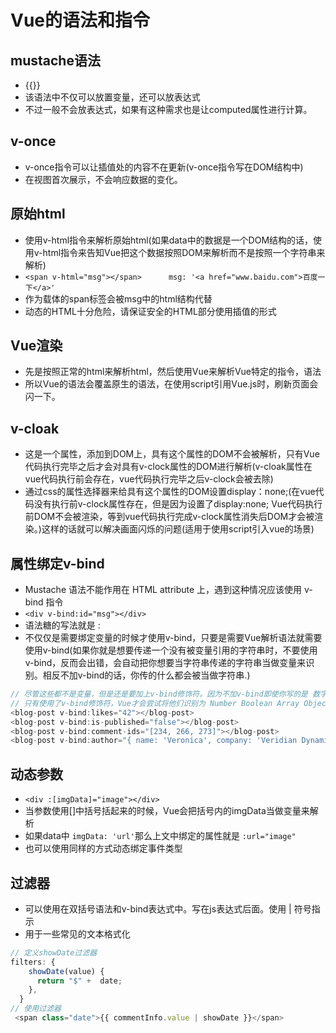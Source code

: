 <!--
 * @Author: xujie 1607526161@qq.com
 * @Date: 2022-04-22 13:11:00
 * @LastEditors: xujie 1607526161@qq.com
 * @FilePath: \HTML-CSS-Javascript-\Vue框架\vue的教程\vue的语法和指令.md
 * @Description: 
-->
# Vue的语法和指令

## mustache语法

* {{}}
* 该语法中不仅可以放置变量，还可以放表达式
* 不过一般不会放表达式，如果有这种需求也是让computed属性进行计算。

## v-once

* v-once指令可以让插值处的内容不在更新(v-once指令写在DOM结构中)
* 在视图首次展示，不会响应数据的变化。

## 原始html

* 使用v-html指令来解析原始html(如果data中的数据是一个DOM结构的话，使用v-html指令来告知Vue把这个数据按照DOM来解析而不是按照一个字符串来解析)
* ```<span v-html="msg"></span>      msg: '<a href="www.baidu.com">百度一下</a>'```
* 作为载体的span标签会被msg中的html结构代替
* 动态的HTML十分危险，请保证安全的HTML部分使用插值的形式

## Vue渲染

* 先是按照正常的html来解析html，然后使用Vue来解析Vue特定的指令，语法
* 所以Vue的语法会覆盖原生的语法，在使用script引用Vue.js时，刷新页面会闪一下。

## v-cloak

* 这是一个属性，添加到DOM上，具有这个属性的DOM不会被解析，只有Vue代码执行完毕之后才会对具有v-clock属性的DOM进行解析(v-cloak属性在vue代码执行前会存在，vue代码执行完毕之后v-clock会被去除)
* 通过css的属性选择器来给具有这个属性的DOM设置display：none;(在vue代码没有执行前v-clock属性存在，但是因为设置了display:none; Vue代码执行前DOM不会被渲染，等到vue代码执行完成v-clock属性消失后DOM才会被渲染。)这样的话就可以解决画面闪烁的问题(适用于使用script引入vue的场景)

## 属性绑定v-bind

* Mustache 语法不能作用在 HTML attribute 上，遇到这种情况应该使用 v-bind 指令
* ```<div v-bind:id="msg"></div>```
* 语法糖的写法就是 :
* 不仅仅是需要绑定变量的时候才使用v-bind，只要是需要Vue解析语法就需要使用v-bind(如果你就是想要传递一个没有被变量引用的字符串时，不要使用v-bind，反而会出错，会自动把你想要当字符串传递的字符串当做变量来识别。相反不加v-bind的话，你传的什么都会被当做字符串.)

```js
// 尽管这些都不是变量，但是还是要加上v-bind修饰符。因为不加v-bind即使你写的是 数字42 布尔值false 都会被当作纯字符串被传入
// 只有使用了v-bind修饰符，Vue才会尝试将他们识别为 Number Boolean Array Object
<blog-post v-bind:likes="42"></blog-post>
<blog-post v-bind:is-published="false"></blog-post>
<blog-post v-bind:comment-ids="[234, 266, 273]"></blog-post>
<blog-post v-bind:author="{ name: 'Veronica', company: 'Veridian Dynamics'}"></blog-post>
```

## 动态参数

* ```<div :[imgData]="image"></div>```
* 当参数使用[]中括号括起来的时候，Vue会把括号内的imgData当做变量来解析
* 如果data中 ```imgData: 'url'```那么上文中绑定的属性就是 ```:url="image"```
* 也可以使用同样的方式动态绑定事件类型

## 过滤器

* 可以使用在双括号语法和v-bind表达式中。写在js表达式后面。使用 | 符号指示
* 用于一些常见的文本格式化

```js
// 定义showDate过滤器
filters: {
    showDate(value) {
      return "$" +  date;
    },
  }
// 使用过滤器
 <span class="date">{{ commentInfo.value | showDate }}</span>
```
